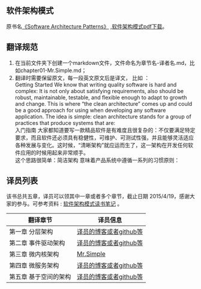 软件架构模式
-----

原书名[《Software Architecture Patterns》](http://www.oreilly.com/programming/free/software-architecture-patterns.csp) ,[软件架构模式pdf下载](http://pan.baidu.com/s/1sjAz23r)。


## 翻译规范

1. 在当前文件夹下创建一个markdown文件，文件命名为章节名-译者名.md，比如chapter01-Mr.Simple.md；
2. 翻译时需要保留原文，每一段英文原文后是译文， 比如 ：    
Getting Started
We know that writing quality software is hard and complex: It is not only about satisfying requirements, also should be robust, maintainable, testable, and flexible enough to adapt to growth and change. This is where “the clean architecture” comes up and could be a good approach for using when developing any software application.
The idea is simple: clean architecture stands for a group of practices that produce systems that are:     
入门指南
大家都知道要写一款精品软件是有难度且很复杂的：不仅要满足特定要求，而且软件还必须具有稳健性，可维护、可测试性强，并且能够灵活适应各种发展与变化。这时候，“清晰架构”就应运而生了，这一架构在开发任何软件应用的时候用起来非常顺手。    
这个思路很简单：简洁架构 意味着产品系统中遵循一系列的习惯原则：   


## 译员列表
该书总共五章，译员可以领其中一章或者多个章节，截止日期 2015/4/19，感谢大家的参与。可参考资料 : [软件架构模式读书笔记](http://blog.csdn.net/bboyfeiyu/article/details/44977219) 。

|  翻译章节 |   译员信息  |
|--------|-------------|
|  第一章 分层架构 | [译员的博客或者github等]()  |
|  第二章 事件驱动架构| [译员的博客或者github等]()  |
|  第三章 微内核架构 | [Mr.Simple](https://github.com/bboyfeiyu)  |
|  第四章 微服务架构 | [译员的博客或者github等]()  |
|  第五章 基于空间的架构 | [译员的博客或者github等]()  |


